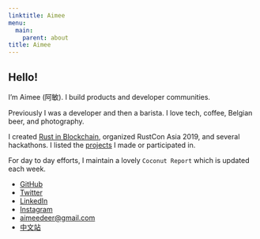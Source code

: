 ```yaml
---
linktitle: Aimee
menu:
  main:
    parent: about
title: Aimee
---
```


## Hello!

I’m Aimee (阿敏). I build products and developer communities.

Previously I was a developer and then a barista. I love tech, coffee, Belgian beer, and photography.

I created [Rust in Blockchain](https://rustinblockchain.org/), organized RustCon Asia 2019, and several hackathons.
I listed the [projects](about/projects) I made or participated in.

For day to day efforts, I maintain a lovely `Coconut Report` which is updated each week.

- [GitHub](https://github.com/Aimeedeer)
- [Twitter](https://twitter.com/Aimee_Z_)
- [LinkedIn](https://www.linkedin.com/in/aimeezhu/)
- [Instagram](https://www.instagram.com/aimeedeer/)
- aimeedeer@gmail.com
- [中文站](https://newhacker.org)
